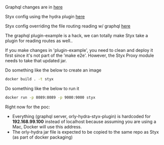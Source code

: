 Graphql changes are in [here](https://github.com/carlsontse/styx-poc/tree/master/plugin-examples/src/main/java/com/hotels/styx)

Styx config using the hydra plugin [here](https://github.com/carlsontse/styx-poc/blob/master/distribution/conf/default.yml#L54)

Styx config overriding the file routing reading w/ graphql [here](https://github.com/carlsontse/styx-poc/blob/master/distribution/conf/default.yml#L63)

The graphql plugin-example is a hack, we can totally make Styx take a plugin for reading routes as well..

If you make changes in 'plugin-example', you need to clean and deploy it first since it's not part of the 'make e2e'.
However, the Styx Proxy module needs to take that updated jar.

Do something like the below to create an image
```bash
docker build . -t styx
``` 

Do something like the below to run it
```bash
docker run -p 8089:8089 -p 9000:9000 styx
```

Right now for the poc:
* Everything (graphql server, orly-hydra-styx-plugin) is hardcoded for **192.168.99.100** instead of localhost because assuming you are using a Mac, Docker will use this address.
* The orly-hydra jar file is expected to be copied to the same repo as Styx (as part of docker packaging)
